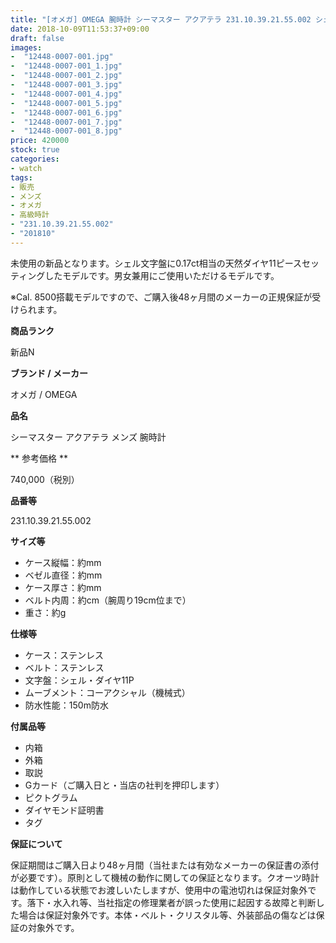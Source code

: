 ```yaml
---
title: "[オメガ] OMEGA 腕時計 シーマスター アクアテラ 231.10.39.21.55.002 シェル ダイヤ メンズ コーアクシャル 新品"
date: 2018-10-09T11:53:37+09:00
draft: false
images:
-  "12448-0007-001.jpg"
-  "12448-0007-001_1.jpg"
-  "12448-0007-001_2.jpg"
-  "12448-0007-001_3.jpg"
-  "12448-0007-001_4.jpg"
-  "12448-0007-001_5.jpg"
-  "12448-0007-001_6.jpg"
-  "12448-0007-001_7.jpg"
-  "12448-0007-001_8.jpg"
price: 420000
stock: true
categories:
- watch
tags:
- 販売
- メンズ
- オメガ
- 高級時計
- "231.10.39.21.55.002"
- "201810"
---
```

未使用の新品となります。シェル文字盤に0.17ct相当の天然ダイヤ11ピースセッティングしたモデルです。男女兼用にご使用いただけるモデルです。

※Cal. 8500搭載モデルですので、ご購入後48ヶ月間のメーカーの正規保証が受けられます。

**商品ランク**

新品N

**ブランド / メーカー**

オメガ / OMEGA

**品名**

シーマスター アクアテラ メンズ 腕時計

** 参考価格 **

740,000（税別）

**品番等**

231.10.39.21.55.002

**サイズ等**

- ケース縦幅：約mm
- ベゼル直径：約mm
- ケース厚さ：約mm
- ベルト内周：約cm（腕周り19cm位まで）
- 重さ：約g

**仕様等**

- ケース：ステンレス
- ベルト：ステンレス
- 文字盤：シェル・ダイヤ11P
- ムーブメント：コーアクシャル（機械式）
- 防水性能：150m防水

**付属品等**

- 内箱
- 外箱
- 取説
- Gカード（ご購入日と・当店の社判を押印します）
- ピクトグラム
- ダイヤモンド証明書
- タグ

**保証について**

保証期間はご購入日より48ヶ月間（当社または有効なメーカーの保証書の添付が必要です）。原則として機械の動作に関しての保証となります。クオーツ時計は動作している状態でお渡しいたしますが、使用中の電池切れは保証対象外です。落下・水入れ等、当社指定の修理業者が誤った使用に起因する故障と判断した場合は保証対象外です。本体・ベルト・クリスタル等、外装部品の傷などは保証の対象外です。